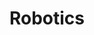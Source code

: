 ---
layout: projectcategory
permalink: /projects/robotics/
title: "Robotics"
categories: [robotics]

header:
  overlay_image: "/static/let-us-build-a-robot.png"
  overlay_filter: 0.5
---